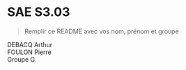 # SAE S3.03

> Remplir ce README avec vos nom, prénom et groupe

DEBACQ Arthur  
FOULON Pierre  
Groupe G  